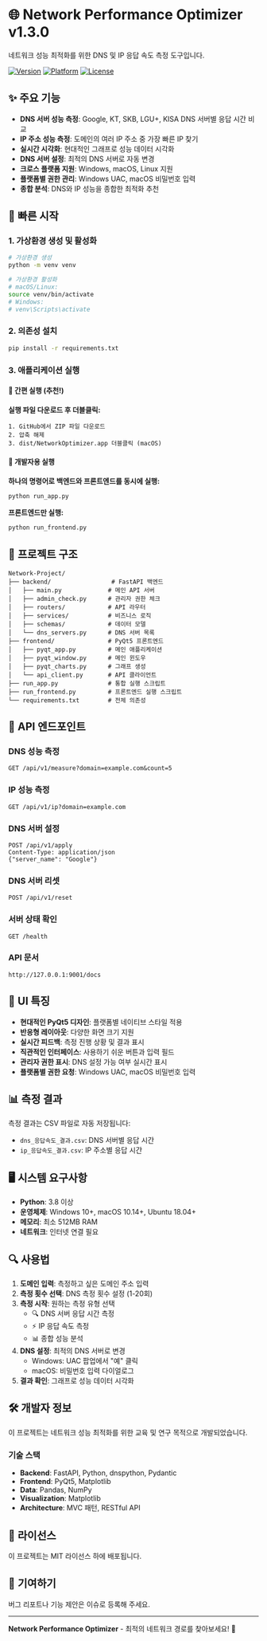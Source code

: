 # 🌐 Network Performance Optimizer v1.3.0

네트워크 성능 최적화를 위한 DNS 및 IP 응답 속도 측정 도구입니다.

[![Version](https://img.shields.io/badge/version-1.3.0-blue.svg)](https://github.com/Yoo0635/Network-Project)
[![Platform](https://img.shields.io/badge/platform-Windows%20%7C%20macOS%20%7C%20Linux-lightgrey.svg)](https://github.com/Yoo0635/Network-Project)
[![License](https://img.shields.io/badge/license-MIT-green.svg)](https://github.com/Yoo0635/Network-Project)

## ✨ 주요 기능

- **DNS 서버 성능 측정**: Google, KT, SKB, LGU+, KISA DNS 서버별 응답 시간 비교
- **IP 주소 성능 측정**: 도메인의 여러 IP 주소 중 가장 빠른 IP 찾기
- **실시간 시각화**: 현대적인 그래프로 성능 데이터 시각화
- **DNS 서버 설정**: 최적의 DNS 서버로 자동 변경
- **크로스 플랫폼 지원**: Windows, macOS, Linux 지원
- **플랫폼별 권한 관리**: Windows UAC, macOS 비밀번호 입력
- **종합 분석**: DNS와 IP 성능을 종합한 최적화 추천

## 🚀 빠른 시작

### 1. 가상환경 생성 및 활성화

```bash
# 가상환경 생성
python -m venv venv

# 가상환경 활성화
# macOS/Linux:
source venv/bin/activate
# Windows:
# venv\Scripts\activate
```

### 2. 의존성 설치

```bash
pip install -r requirements.txt
```

### 3. 애플리케이션 실행

#### 🚀 간편 실행 (추천!)

**실행 파일 다운로드 후 더블클릭:**
```
1. GitHub에서 ZIP 파일 다운로드
2. 압축 해제
3. dist/NetworkOptimizer.app 더블클릭 (macOS)
```

#### 🔧 개발자용 실행

**하나의 명령어로 백엔드와 프론트엔드를 동시에 실행:**

```bash
python run_app.py
```

**프론트엔드만 실행:**
```bash
python run_frontend.py
```

## 📁 프로젝트 구조

```
Network-Project/
├── backend/                 # FastAPI 백엔드
│   ├── main.py             # 메인 API 서버
│   ├── admin_check.py      # 관리자 권한 체크
│   ├── routers/            # API 라우터
│   ├── services/           # 비즈니스 로직
│   ├── schemas/            # 데이터 모델
│   └── dns_servers.py      # DNS 서버 목록
├── frontend/               # PyQt5 프론트엔드
│   ├── pyqt_app.py         # 메인 애플리케이션
│   ├── pyqt_window.py      # 메인 윈도우
│   ├── pyqt_charts.py      # 그래프 생성
│   └── api_client.py       # API 클라이언트
├── run_app.py              # 통합 실행 스크립트
├── run_frontend.py         # 프론트엔드 실행 스크립트
└── requirements.txt        # 전체 의존성
```

## 🔧 API 엔드포인트

### DNS 성능 측정
```
GET /api/v1/measure?domain=example.com&count=5
```

### IP 성능 측정
```
GET /api/v1/ip?domain=example.com
```

### DNS 서버 설정
```
POST /api/v1/apply
Content-Type: application/json
{"server_name": "Google"}
```

### DNS 서버 리셋
```
POST /api/v1/reset
```

### 서버 상태 확인
```
GET /health
```

### API 문서
```
http://127.0.0.1:9001/docs
```

## 🎨 UI 특징

- **현대적인 PyQt5 디자인**: 플랫폼별 네이티브 스타일 적용
- **반응형 레이아웃**: 다양한 화면 크기 지원
- **실시간 피드백**: 측정 진행 상황 및 결과 표시
- **직관적인 인터페이스**: 사용하기 쉬운 버튼과 입력 필드
- **관리자 권한 표시**: DNS 설정 가능 여부 실시간 표시
- **플랫폼별 권한 요청**: Windows UAC, macOS 비밀번호 입력

## 📊 측정 결과

측정 결과는 CSV 파일로 자동 저장됩니다:

- `dns_응답속도_결과.csv`: DNS 서버별 응답 시간
- `ip_응답속도_결과.csv`: IP 주소별 응답 시간

## 🖥️ 시스템 요구사항

- **Python**: 3.8 이상
- **운영체제**: Windows 10+, macOS 10.14+, Ubuntu 18.04+
- **메모리**: 최소 512MB RAM
- **네트워크**: 인터넷 연결 필요

## 🔍 사용법

1. **도메인 입력**: 측정하고 싶은 도메인 주소 입력
2. **측정 횟수 선택**: DNS 측정 횟수 설정 (1-20회)
3. **측정 시작**: 원하는 측정 유형 선택
   - 🔍 DNS 서버 응답 시간 측정
   - ⚡ IP 응답 속도 측정
   - 📊 종합 성능 분석
4. **DNS 설정**: 최적의 DNS 서버로 변경
   - Windows: UAC 팝업에서 "예" 클릭
   - macOS: 비밀번호 입력 다이얼로그
5. **결과 확인**: 그래프로 성능 데이터 시각화

## 🛠️ 개발자 정보

이 프로젝트는 네트워크 성능 최적화를 위한 교육 및 연구 목적으로 개발되었습니다.

### 기술 스택

- **Backend**: FastAPI, Python, dnspython, Pydantic
- **Frontend**: PyQt5, Matplotlib
- **Data**: Pandas, NumPy
- **Visualization**: Matplotlib
- **Architecture**: MVC 패턴, RESTful API

## 📝 라이선스

이 프로젝트는 MIT 라이선스 하에 배포됩니다.

## 🤝 기여하기

버그 리포트나 기능 제안은 이슈로 등록해 주세요.

---

**Network Performance Optimizer** - 최적의 네트워크 경로를 찾아보세요! 🚀
